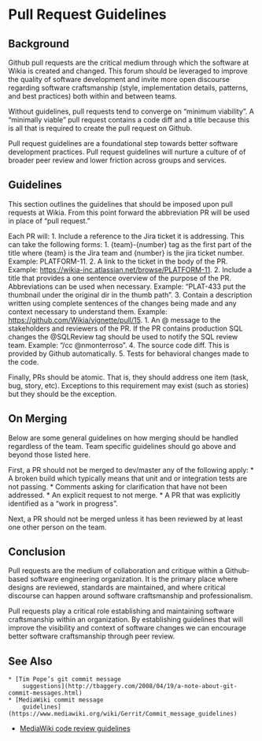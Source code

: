 # Pull Request Guidelines

## Background

Github pull requests are the critical medium through which the software at Wikia
is created and changed. This forum should be leveraged to improve the quality of
software development and invite more open discourse regarding software
craftsmanship (style, implementation details, patterns, and best practices) both
within and between teams.

Without guidelines, pull requests tend to converge on “minimum viability”. A
“minimally viable” pull request contains a code diff and a title because this is
all that is required to create the pull request on Github.

Pull request guidelines are a foundational step towards better software
development practices. Pull request guidelines will nurture a culture of
of broader peer review and lower friction across groups and services.

## Guidelines

This section outlines the guidelines that should be imposed upon pull requests at Wikia.
From this point forward the abbreviation PR will be used in place of “pull request.”

Each PR will:
	1. Include a reference to the Jira ticket it is addressing. This can take the
		 following forms:
		1. {team}-{number} tag as the first part of the title where {team} is the
			 Jira team and {number} is the jira ticket number. Example: PLATFORM-11.
		2. A link to the ticket in the body of the PR. Example:
			 https://wikia-inc.atlassian.net/browse/PLATFORM-11.
	2. Include a title that provides a one sentence overview of the purpose of the
		 PR. Abbreviations can be used when necessary. Example: “PLAT-433 put the
		 thumbnail under the original dir in the thumb path”.
	3. Contain a description written using complete sentences of the changes being
		 made and any context necessary to understand them. Example:
		 https://github.com/Wikia/vignette/pull/15.
		1. An @ message to the stakeholders and reviewers of the PR. If the PR
			 contains production SQL changes the @SQLReview tag should be used to
			 notify the SQL review team. Example: “/cc @nmonterroso”.
	4. The source code diff. This is provided by Github automatically.
	5. Tests for behavioral changes made to the code. 

Finally, PRs should be atomic. That is, they should address one item (task, bug,
story, etc). Exceptions to this requirement may exist (such as stories) but they
should be the exception.


## On Merging

Below are some general guidelines on how merging should be handled regardless
of the team. Team specific guidelines should go above and beyond those listed
here.

First, a PR should not be merged to dev/master any of the following apply:
	* A broken build which typically means that unit and or integration tests are
		not passing.
	* Comments asking for clarification that have not been addressed.
	* An explicit request to not merge.
	* A PR that was explicitly identified as a “work in progress”. 

Next, a PR should not be merged unless it has been reviewed by at least one
other person on the team.

## Conclusion

Pull requests are the medium of collaboration and critique within a
Github-based software engineering organization. It is the primary place where
designs are reviewed, standards are maintained, and where critical discourse
can happen around software craftsmanship and professionalism.

Pull requests play a critical role establishing and maintaining software
craftsmanship within an organization. By establishing guidelines that will
improve the visibility and context of software changes we can encourage better
software craftsmanship through peer review. 

## See Also

	* [Tim Pope’s git commit message
		suggestions](http://tbaggery.com/2008/04/19/a-note-about-git-commit-messages.html)
	* [MediaWiki commit message
		guidelines](https://www.mediawiki.org/wiki/Gerrit/Commit_message_guidelines)
  * [MediaWiki code review
		guidelines](https://www.mediawiki.org/wiki/Gerrit/Code_review)
	
